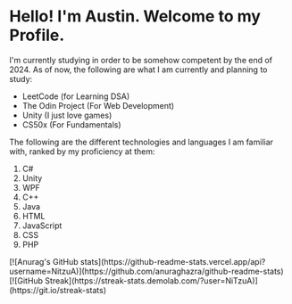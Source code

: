 <h1>Hello! I'm Austin. Welcome to my Profile.</h1>
<p>I'm currently studying in order to be somehow competent by the end of 2024. As of now, the following are what I am currently and planning to study:</p>
<ul>
  <li>LeetCode (for Learning DSA)</li>
  <li>The Odin Project (For Web Development)</li>
  <li>Unity (I just love games)</li>
  <li>CS50x (For Fundamentals)</li>
</ul>
<p>The following are the different technologies and languages I am familiar with, ranked by my proficiency at them:</p>
<ol>
  <li>C#</li>
  <li>Unity</li>
  <li>WPF</li>
  <li>C++</li>
  <li>Java</li>
  <li>HTML</li>
  <li>JavaScript</li>
  <li>CSS</li>
  <li>PHP</li>
</ol>
[![Anurag's GitHub stats](https://github-readme-stats.vercel.app/api?username=NitzuA)](https://github.com/anuraghazra/github-readme-stats)
[![GitHub Streak](https://streak-stats.demolab.com/?user=NiTzuA)](https://git.io/streak-stats)
